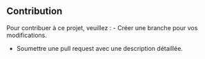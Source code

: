 ## Contribution 
Pour contribuer à ce projet, veuillez : - Créer une branche pour vos modifications. 
-	Soumettre une pull request avec une description détaillée. 
